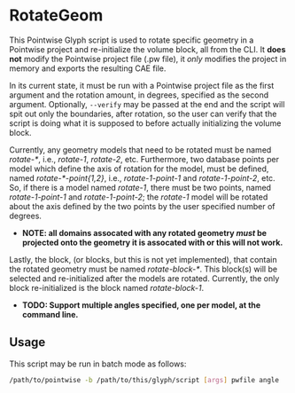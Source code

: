 # RotateGeom

This Pointwise Glyph script is used to rotate specific geometry in a Pointwise
project and re-initialize the volume block, all from the CLI. It **does not**
modify the Pointwise project file (.pw file), it _only_ modifies the project in
memory and exports the resulting CAE file.

In its current state, it must be run with a Pointwise project file as the first
argument and the rotation amount, in degrees, specified as the second argument.
Optionally, `--verify` may be passed at the end and the script will spit out
only the boundaries, after rotation, so the user can verify that the script is
doing what it is supposed to before actually initializing the volume block.

Currently, any geometry models that need to be rotated must be named
_rotate-*_, i.e., _rotate-1_, _rotate-2_, etc. Furthermore, two database points
per model which define the axis of rotation for the model, must be defined,
named _rotate-*-point{1,2}_, i.e., _rotate-1-point-1_ and _rotate-1-point-2_, etc.
So, if there is a model named _rotate-1_, there must be two points, named
_rotate-1-point-1_ and _rotate-1-point-2_; the _rotate-1_ model will be rotated
about the axis defined by the two points by the user specified number of
degrees.

* **NOTE: all domains assocated with any rotated geometry _must_ be projected
  onto the geometry it is assocated with or this will not work.**

Lastly, the block, (or blocks, but this is not yet implemented), that contain
the rotated geometry must be named _rotate-block-*_. This block(s) will be
selected and re-initialized after the models are rotated. Currently, the only
block re-initialized is the block named _rotate-block-1_.

* **TODO: Support multiple angles specified, one per model, at the command line.**

## Usage

This script may be run in batch mode as follows:
~~~sh
/path/to/pointwise -b /path/to/this/glyph/script [args] pwfile angle
~~~
